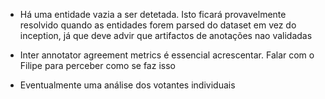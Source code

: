 - Há uma entidade vazia a ser detetada. Isto ficará provavelmente resolvido quando as entidades forem parsed do dataset em vez do inception, já que deve advir que artifactos de anotações nao validadas

- Inter annotator agreement metrics é essencial acrescentar. Falar com o Filipe para perceber como se faz isso

- Eventualmente uma análise dos votantes individuais